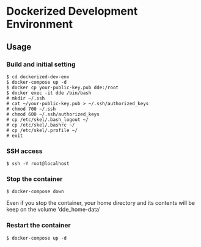 # Dockerized Development Environment

## Usage

### Build and initial setting
```shell-session
$ cd dockerized-dev-env
$ docker-compose up -d
$ docker cp your-public-key.pub dde:/root
$ docker exec -it dde /bin/bash
# mkdir ~/.ssh
# cat ~/your-public-key.pub > ~/.ssh/authorized_keys
# chmod 700 ~/.ssh
# chmod 600 ~/.ssh/authorized_keys
# cp /etc/skel/.bash_logout ~/
# cp /etc/skel/.bashrc ~/
# cp /etc/skel/.profile ~/
# exit
```

### SSH access
```shell-session
$ ssh -Y root@localhost
```

### Stop the container
```shell-session
$ docker-compose down
```
Even if you stop the container, your home directory and its contents will be keep on the volume 'dde_home-data'

### Restart the container
```shell-session
$ docker-compose up -d
```
